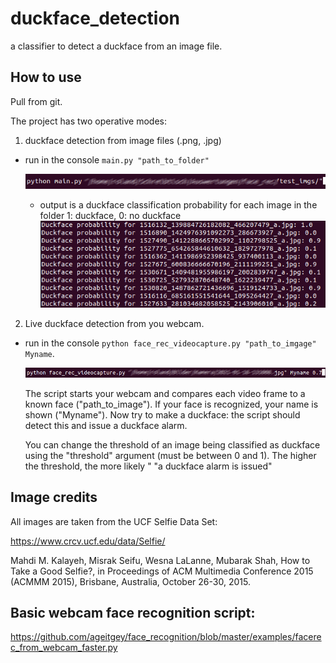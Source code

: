 # duckface_detection
a classifier to detect a duckface from an image file.

## How to use

Pull from git.

The project has two operative modes: 
1) duckface detection from image files (.png, .jpg)
* run in the console `main.py "path_to_folder"`<br/>
  
   ![img_mainpy.png](resources/images/img_mainpy.png)
     

   * output is a duckface classification probability for each image in the folder
   1: duckface, 0: no duckface <br/>
   ![img_1.png](resources/images/img_1.png)

2) Live duckface detection from you webcam.

* run in the console `python face_rec_videocapture.py "path_to_imgage" Myname`.
  
  ![img_videocap.png](resources/images/img_videocap.png)
  
  The script starts your webcam and compares each video frame to a known face ("path_to_image"). If your 
  face is recognized, your name is shown ("Myname"). Now try to make a duckface: the script should detect 
  this and issue a duckface alarm. 

  You can change the threshold of an image being classified as duckface using the "threshold" argument (must be between 0 and 1). The higher the threshold, the more likely "
  "a duckface alarm is issued"


## Image credits
All images are taken from the UCF Selfie Data Set:

https://www.crcv.ucf.edu/data/Selfie/

Mahdi M. Kalayeh, Misrak Seifu, Wesna LaLanne, Mubarak Shah, How to Take a Good Selfie?, in Proceedings of ACM Multimedia Conference 2015 (ACMMM 2015), Brisbane, Australia, October 26-30, 2015.

## Basic webcam face recognition script:
https://github.com/ageitgey/face_recognition/blob/master/examples/facerec_from_webcam_faster.py